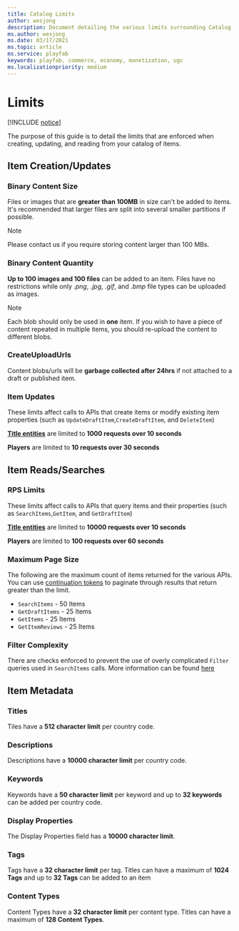 ```yaml
---
title: Catalog Limits
author: wesjong
description: Document detailing the various limits surrounding Catalog and UGC.
ms.author: wesjong
ms.date: 03/17/2021
ms.topic: article
ms.service: playfab
keywords: playfab, commerce, economy, monetization, ugc
ms.localizationpriority: medium
---
```


# Limits

[!INCLUDE [notice](../../../includes/_economy-release.md)]

The purpose of this guide is to detail the limits that are enforced when creating, updating, and reading from your catalog of items.

## Item Creation/Updates

### Binary Content Size

Files or images that are **greater than 100MB** in size can't be added to items. It's recommended that larger files are split into several smaller partitions if possible.

> [!NOTE]
> Please contact us if you require storing content larger than 100 MBs.

### Binary Content Quantity

**Up to 100 images and 100 files** can be added to an item. Files have no restrictions while only *.png*, *.jpg*, *.gif*, and *.bmp* file types can be uploaded as images.

> [!NOTE]
  > Each blob should only be used in **one** item. If you wish to have a piece of content repeated in multiple items, you should re-upload the content to different blobs.

### CreateUploadUrls

Content blobs/urls will be **garbage collected after 24hrs** if not attached to a draft or published item.

### Item Updates

These limits affect calls to APIs that create items or modify existing item properties (such as `UpdateDraftItem`,`CreateDraftItem`, and `DeleteItem`)

**[Title entities](/gaming/playfab/features/data/entities/#title)** are limited to **1000 requests over 10 seconds**

**Players** are limited to **10 requests over 30 seconds**

## Item Reads/Searches

### RPS Limits

These limits affect calls to APIs that query items and their properties (such as `SearchItems`,`GetItem`, and `GetDraftItem`)

**[Title entities](/gaming/playfab/features/data/entities/#title)** are limited to **10000 requests over 10 seconds**

**Players** are limited to **100 requests over 60 seconds**

### Maximum Page Size

The following are the maximum count of items returned for the various APIs. You can use [continuation tokens](/gaming/playfab/features/economy/ugc/search#continuation-tokens) to paginate through results that return greater than the limit.

* `SearchItems` - 50 Items
* `GetDraftItems` - 25 Items
* `GetItems` - 25 Items
* `GetItemReviews` - 25 Items

### Filter Complexity

There are checks enforced to prevent the use of overly complicated `Filter` queries used in `SearchItems` calls. More information can be found [here](/gaming/playfab/features/economy-v2/catalog/search#limits)

## Item Metadata

### Titles

Tiles have a **512 character limit** per country code.

### Descriptions

Descriptions have a **10000 character limit** per country code.

### Keywords

Keywords have a **50 character limit** per keyword and up to **32 keywords** can be added per country code.

### Display Properties

The Display Properties field has a **10000 character limit**.

### Tags

Tags have a **32 character limit** per tag.
Titles can have a maximum of **1024 Tags** and
up to **32 Tags** can be added to an item

### Content Types

Content Types have a **32 character limit** per content type.
Titles can have a maximum of **128 Content Types**.
